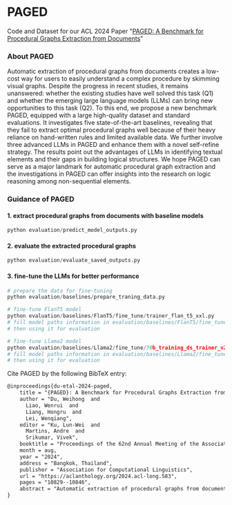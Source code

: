 # PAGED

Code and Dataset for our ACL 2024 Paper "[PAGED: A Benchmark for Procedural Graphs Extraction from Documents](https://arxiv.org/abs/2408.03630)"

### About PAGED
Automatic extraction of procedural graphs from documents creates a low-cost way for users to easily understand a complex procedure by skimming visual graphs. Despite the progress in recent studies, it remains unanswered: whether the existing studies have well solved this task (Q1) and whether the emerging large language models (LLMs) can bring new opportunities to this task (Q2). To this end, we propose a new benchmark PAGED, equipped with a large high-quality dataset and standard evaluations. It investigates five state-of-the-art baselines, revealing that they fail to extract optimal procedural graphs well because of their heavy reliance on hand-written rules and limited available data. We further involve three advanced LLMs in PAGED and enhance them with a novel self-refine strategy. The results point out the advantages of LLMs in identifying textual elements and their gaps in building logical structures. We hope PAGED can serve as a major landmark for automatic procedural graph extraction and the investigations in PAGED can offer insights into the research on logic reasoning among non-sequential elements.

### Guidance of PAGED

#### 1. extract procedural graphs from documents with baseline models
```python
python evaluation/predict_model_outputs.py
```

#### 2. evaluate the extracted procedural graphs
```python
python evaluation/evaluate_saved_outputs.py
```

#### 3. fine-tune the LLMs for better performance
```python
# prepare the data for fine-tuning
python evaluation/baselines/prepare_traning_data.py

# fine-tune FlanT5 model
python evaluation/baselines/FlanT5/fine_tune/trainer_flan_t5_xxl.py
# fill model paths information in evaluation/baselines/FlanT5/fine_tune/flan_t5_xxl_for_eva.py,
# then using it for evaluation

# fine-tune Llama2 model
python evaluation/baselines/Llama2/fine_tune/70b_training_ds_trainer_v2.py
# fill model paths information in evaluation/baselines/Llama2/fine_tune/Llama_2_70b.py,
# then using it for evaluation
```

Cite PAGED by the following BibTeX entry:
```latex
@inproceedings{du-etal-2024-paged,
    title = "{PAGED}: A Benchmark for Procedural Graphs Extraction from Documents",
    author = "Du, Weihong  and
      Liao, Wenrui  and
      Liang, Hongru  and
      Lei, Wenqiang",
    editor = "Ku, Lun-Wei  and
      Martins, Andre  and
      Srikumar, Vivek",
    booktitle = "Proceedings of the 62nd Annual Meeting of the Association for Computational Linguistics (Volume 1: Long Papers)",
    month = aug,
    year = "2024",
    address = "Bangkok, Thailand",
    publisher = "Association for Computational Linguistics",
    url = "https://aclanthology.org/2024.acl-long.583",
    pages = "10829--10846",
    abstract = "Automatic extraction of procedural graphs from documents creates a low-cost way for users to easily understand a complex procedure by skimming visual graphs. Despite the progress in recent studies, it remains unanswered: whether the existing studies have well solved this task (Q1) and whether the emerging large language models (LLMs) can bring new opportunities to this task (Q2). To this end, we propose a new benchmark PAGED, equipped with a large high-quality dataset and standard evaluations. It investigates five state-of-the-art baselines, revealing that they fail to extract optimal procedural graphs well because of their heavy reliance on hand-written rules and limited available data. We further involve three advanced LLMs in PAGED and enhance them with a novel self-refine strategy. The results point out the advantages of LLMs in identifying textual elements and their gaps in building logical structures. We hope PAGED can serve as a major landmark for automatic procedural graph extraction and the investigations in PAGED can offer insights into the research on logic reasoning among non-sequential elements.",
}
```